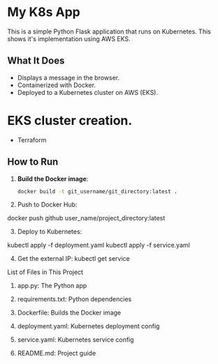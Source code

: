 # My K8s App

This is a simple Python Flask application that runs on Kubernetes.
This shows it's implementation using AWS EKS.
## What It Does

- Displays a message in the browser.
- Containerized with Docker.
- Deployed to a Kubernetes cluster on AWS (EKS).

# EKS cluster creation.
- Terraform

## How to Run

1. **Build the Docker image**:
   ```bash
   docker build -t git_username/git_directory:latest .

2. Push to Docker Hub:

docker push github user_name/project_directory:latest


3. Deploy to Kubernetes:

kubectl apply -f deployment.yaml
kubectl apply -f service.yaml

4. Get the external IP:
   kubectl get service


List of Files in This Project

1. app.py: The Python app

2. requirements.txt: Python dependencies

3. Dockerfile: Builds the Docker image

4. deployment.yaml: Kubernetes deployment config

5. service.yaml: Kubernetes service config

6. README.md: Project guide
